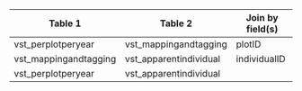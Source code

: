 |Table 1|Table 2|Join by field(s)|
|------------------------|------------------------|-------------------------------|
vst_perplotperyear|vst_mappingandtagging|plotID
vst_mappingandtagging|vst_apparentindividual|individualID
vst_perplotperyear|vst_apparentindividual|
